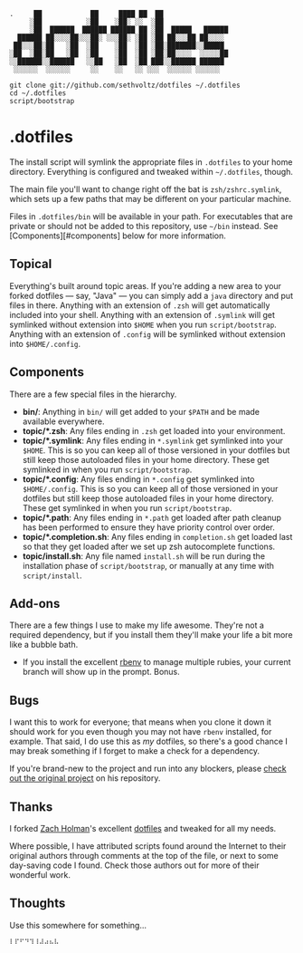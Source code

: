```
.     ██            ██     ████ ██  ██
     ░██           ░██    ░██░ ░░  ░██
     ░██  ██████  ██████ ██████ ██ ░██  █████   ██████
  ██████ ██░░░░██░░░██░ ░░░██░ ░██ ░██ ██░░░██ ██░░░░
 ██░░░██░██   ░██  ░██    ░██  ░██ ░██░███████░░█████
░██  ░██░██   ░██  ░██    ░██  ░██ ░██░██░░░░  ░░░░░██
░░██████░░██████   ░░██   ░██  ░██ ███░░██████ ██████
 ░░░░░░  ░░░░░░     ░░    ░░   ░░ ░░░  ░░░░░░ ░░░░░░

git clone git://github.com/sethvoltz/dotfiles ~/.dotfiles
cd ~/.dotfiles
script/bootstrap
```

# .dotfiles

The install script will symlink the appropriate files in `.dotfiles` to your home directory.
Everything is configured and tweaked within `~/.dotfiles`, though.

The main file you'll want to change right off the bat is `zsh/zshrc.symlink`, which sets up a few
paths that may be different on your particular machine.

Files in `.dotfiles/bin` will be available in your path. For executables that are private or should
not be added to this repository, use `~/bin` instead. See [Components][#components] below for more
information.

## Topical

Everything's built around topic areas. If you're adding a new area to your forked dotfiles — say,
"Java" — you can simply add a `java` directory and put files in there. Anything with an extension of
`.zsh` will get automatically included into your shell. Anything with an extension of `.symlink`
will get symlinked without extension into `$HOME` when you run `script/bootstrap`. Anything with an
extension of `.config` will be symlinked without extension into `$HOME/.config`.

## Components

There are a few special files in the hierarchy.

* **bin/**: Anything in `bin/` will get added to your `$PATH` and be made available everywhere.
* **topic/\*.zsh**: Any files ending in `.zsh` get loaded into your environment.
* **topic/\*.symlink**: Any files ending in `*.symlink` get symlinked into your `$HOME`. This is so
  you can keep all of those versioned in your dotfiles but still keep those autoloaded files in your
  home directory. These get symlinked in when you run `script/bootstrap`.
* **topic/\*.config**: Any files ending in `*.config` get symlinked into `$HOME/.config`. This is so
  you can keep all of those versioned in your dotfiles but still keep those autoloaded files in your
  home directory. These get symlinked in when you run `script/bootstrap`.
* **topic/\*.path**: Any files ending in `*.path` get loaded after path cleanup has been performed
  to ensure they have priority control over order.
* **topic/\*.completion.sh**: Any files ending in `completion.sh` get loaded last so that they get
  loaded after we set up zsh autocomplete functions.
* **topic/install.sh**: Any file named `install.sh` will be run during the installation phase of
  `script/bootstrap`, or manually at any time with `script/install`.

## Add-ons

There are a few things I use to make my life awesome. They're not a required dependency, but if you
install them they'll make your life a bit more like a bubble bath.

* If you install the excellent [rbenv](https://github.com/sstephenson/rbenv) to manage multiple
  rubies, your current branch will show up in the prompt. Bonus.

## Bugs

I want this to work for everyone; that means when you clone it down it should work for you even
though you may not have `rbenv` installed, for example. That said, I do use this as *my* dotfiles,
so there's a good chance I may break something if I forget to make a check for a dependency.

If you're brand-new to the project and run into any blockers, please [check out the original
project](https://github.com/holman/dotfiles/) on his repository.

## Thanks

I forked [Zach Holman](http://github.com/holman)'s excellent
[dotfiles](http://github.com/holman/dotfiles) and tweaked for all my needs.

Where possible, I have attributed scripts found around the Internet to their original authors
through comments at the top of the file, or next to some day-saving code I found. Check those
authors out for more of their wonderful work.

## Thoughts

Use this somewhere for something...

```
⠇⠏⠋⠙⠹⠸⠼⠴⠦⠧
```
